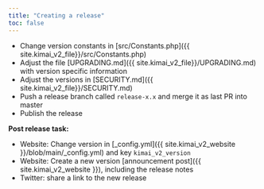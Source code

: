 ```yaml
---
title: "Creating a release"
toc: false
---
```


- Change version constants in [src/Constants.php]({{ site.kimai_v2_file}}/src/Constants.php)
- Adjust the file [UPGRADING.md]({{ site.kimai_v2_file}}/UPGRADING.md) with version specific information
- Adjust the versions in [SECURITY.md]({{ site.kimai_v2_file}}/SECURITY.md)
- Push a release branch called `release-x.x` and merge it as last PR into master
- Publish the release

**Post release task:**
 
- Website: Change version in [_config.yml]({{ site.kimai_v2_website }}/blob/main/_config.yml) and key `kimai_v2_version`  
- Website: Create a new version [announcement post]({{ site.kimai_v2_website }}), including the release notes
- Twitter: share a link to the new release
